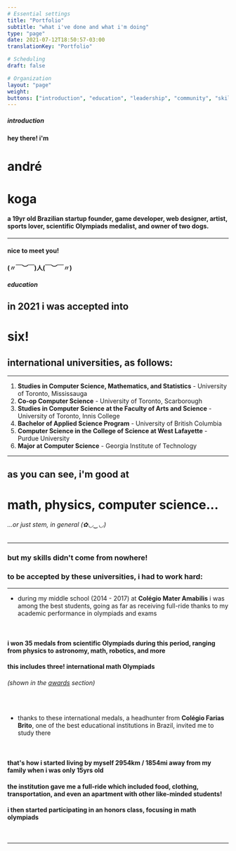 ```yaml
---
# Essential settings
title: "Portfolio"
subtitle: "what i've done and what i'm doing"
type: "page"
date: 2021-07-12T18:50:57-03:00
translationKey: "Portfolio"

# Scheduling
draft: false

# Organization
layout: "page"
weight:
buttons: ["introduction", "education", "leadership", "community", "skills", "awards", "message"]
---
```


##### **introduction**

<h4 class="text-start">hey there! i'm</h4>

<h1 class="text-start">andré</h1>
<h1 class="text-end">koga</h1>

#### a 19yr old Brazilian startup founder, game developer, web designer, artist, sports lover, scientific Olympiads medalist, and owner of two dogs.

---

#### nice to meet you!

#### (〃￣︶￣)人(￣︶￣〃)

##### **education**

## in 2021 i was accepted into

# six!

## international universities, as follows:

---

1. **Studies in Computer Science, Mathematics, and Statistics** - University of Toronto, Mississauga
2. **Co-op Computer Science** - University of Toronto, Scarborough
3. **Studies in Computer Science at the Faculty of Arts and Science** - University of Toronto, Innis College
4. **Bachelor of Applied Science Program** - University of British Columbia
5. **Computer Science in the College of Science at West Lafayette** - Purdue University
6. **Major at Computer Science** - Georgia Institute of Technology

---

## as you can see, i'm good at

# math, physics, computer science...

###### ...or just stem, in general (✿◡‿◡)

---

### but my skills didn't come from nowhere!

### to be accepted by these universities, i had to work hard:

---

- during my middle school (2014 - 2017) at **Colégio Mater Amabilis** i was among the best students, going as far as receiving full-ride thanks to my academic performance in olympiads and exams

<br>

#### i won 35 medals from scientific Olympiads during this period, ranging from **physics to astronomy, math, robotics, and more**

#### this includes **three!** international math Olympiads

###### (shown in the [awards](#awards) section)

<br>

- thanks to these international medals, a headhunter from **Colégio Farias Brito**, one of the best educational institutions in Brazil, invited me to study there

<br>

#### that's how i started living by myself 2954km / 1854mi away from my family **when i was only 15yrs old**

#### the institution gave me a full-ride which included food, clothing, transportation, and even an apartment with other like-minded students!

#### i then started participating in an honors class, focusing in math olympiads

<br>

---